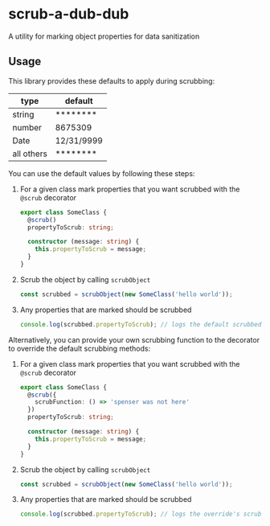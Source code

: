 # scrub-a-dub-dub

A utility for marking object properties for data sanitization

## Usage

This library provides these defaults to apply during scrubbing:

| type       | default      |
| ---------- | ------------ |
| string     | ********     |
| number     | 8675309      |
| Date       | 12/31/9999   |
| all others | ********     |

You can use the default values by following these steps:

1. For a given class mark properties that you want scrubbed with the `@scrub` decorator

   ```ts
   export class SomeClass {
     @scrub()
     propertyToScrub: string;

     constructor (message: string) {
       this.propertyToScrub = message;
     }
   }
   ```

1. Scrub the object by calling `scrubObject`
   ```ts
   const scrubbed = scrubObject(new SomeClass('hello world'));
   ```
1. Any properties that are marked should be scrubbed
   ```ts
   console.log(scrubbed.propertyToScrub); // logs the default scrubbed string '********' and not 'hello world'
   ```

Alternatively, you can provide your own scrubbing function to the decorator to override
the default scrubbing methods:

1. For a given class mark properties that you want scrubbed with the `@scrub` decorator

   ```ts
   export class SomeClass {
     @scrub({
       scrubFunction: () => 'spenser was not here'
     })
     propertyToScrub: string;

     constructor (message: string) {
       this.propertyToScrub = message;
     }
   }
   ```

1. Scrub the object by calling `scrubObject`
   ```ts
   const scrubbed = scrubObject(new SomeClass('hello world'));
   ```
1. Any properties that are marked should be scrubbed
   ```ts
   console.log(scrubbed.propertyToScrub); // logs the override's scrubbed string 'spenser was not here' and not 'hello world'
   ```
